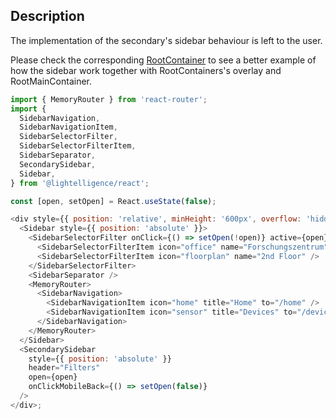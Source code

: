 ## Description

The implementation of the secondary's sidebar behaviour is left to the user.

Please check the corresponding [RootContainer](#/Layout/RootContainer) to see a
better example of how the sidebar work together with RootContainers's overlay
and RootMainContainer.

```js
import { MemoryRouter } from 'react-router';
import {
  SidebarNavigation,
  SidebarNavigationItem,
  SidebarSelectorFilter,
  SidebarSelectorFilterItem,
  SidebarSeparator,
  SecondarySidebar,
  Sidebar,
} from '@lightelligence/react';

const [open, setOpen] = React.useState(false);

<div style={{ position: 'relative', minHeight: '600px', overflow: 'hidden' }}>
  <Sidebar style={{ position: 'absolute' }}>
    <SidebarSelectorFilter onClick={() => setOpen(!open)} active={open}>
      <SidebarSelectorFilterItem icon="office" name="Forschungszentrum" />
      <SidebarSelectorFilterItem icon="floorplan" name="2nd Floor" />
    </SidebarSelectorFilter>
    <SidebarSeparator />
    <MemoryRouter>
      <SidebarNavigation>
        <SidebarNavigationItem icon="home" title="Home" to="/home" />
        <SidebarNavigationItem icon="sensor" title="Devices" to="/devices" />
      </SidebarNavigation>
    </MemoryRouter>
  </Sidebar>
  <SecondarySidebar
    style={{ position: 'absolute' }}
    header="Filters"
    open={open}
    onClickMobileBack={() => setOpen(false)}
  />
</div>;
```
